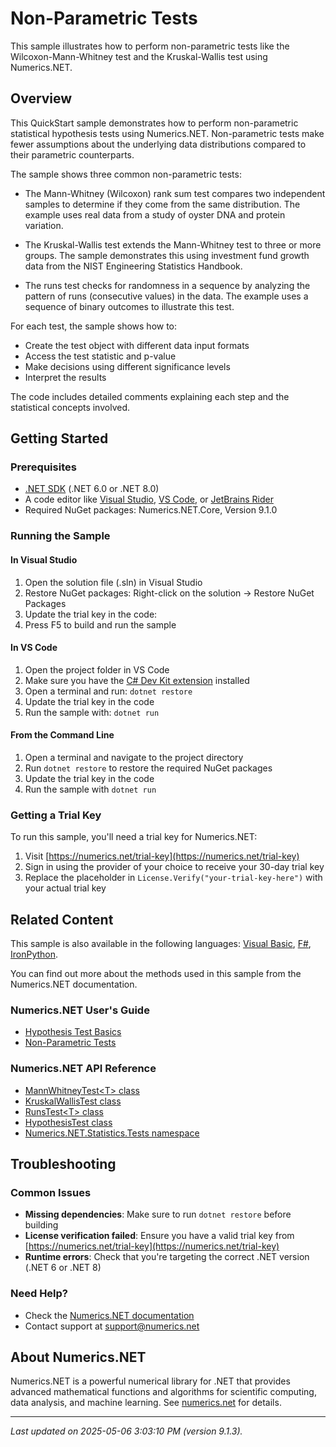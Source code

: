 # Non-Parametric Tests

This sample illustrates how to perform non-parametric tests like the Wilcoxon-Mann-Whitney test and the Kruskal-Wallis test using Numerics.NET.

## Overview

This QuickStart sample demonstrates how to perform non-parametric statistical hypothesis tests using 
Numerics.NET. Non-parametric tests make fewer assumptions about the underlying data distributions 
compared to their parametric counterparts.

The sample shows three common non-parametric tests:

- The Mann-Whitney (Wilcoxon) rank sum test compares two independent samples to determine if they 
  come from the same distribution. The example uses real data from a study of oyster DNA and protein 
  variation.

- The Kruskal-Wallis test extends the Mann-Whitney test to three or more groups. The sample 
  demonstrates this using investment fund growth data from the NIST Engineering Statistics Handbook.

- The runs test checks for randomness in a sequence by analyzing the pattern of runs (consecutive 
  values) in the data. The example uses a sequence of binary outcomes to illustrate this test.

For each test, the sample shows how to:
- Create the test object with different data input formats
- Access the test statistic and p-value
- Make decisions using different significance levels
- Interpret the results

The code includes detailed comments explaining each step and the statistical concepts involved.


## Getting Started

### Prerequisites

- [.NET SDK](https://dotnet.microsoft.com/download) (.NET 6.0 or .NET 8.0)
- A code editor like [Visual Studio](https://visualstudio.microsoft.com/), [VS Code](https://code.visualstudio.com/), or [JetBrains Rider](https://www.jetbrains.com/rider/)
- Required NuGet packages: Numerics.NET.Core, Version 9.1.0

### Running the Sample

#### In Visual Studio
1. Open the solution file (.sln) in Visual Studio
2. Restore NuGet packages: Right-click on the solution → Restore NuGet Packages
3. Update the trial key in the code:
4. Press F5 to build and run the sample

#### In VS Code

1. Open the project folder in VS Code
2. Make sure you have the [C# Dev Kit extension](https://marketplace.visualstudio.com/items?itemName=ms-dotnettools.csdevkit) installed
3. Open a terminal and run: `dotnet restore`
4. Update the trial key in the code 
5. Run the sample with: `dotnet run`

#### From the Command Line

1. Open a terminal and navigate to the project directory
2. Run `dotnet restore` to restore the required NuGet packages
3. Update the trial key in the code
4. Run the sample with `dotnet run`

### Getting a Trial Key

To run this sample, you'll need a trial key for Numerics.NET:

1. Visit [https://numerics.net/trial-key](https://numerics.net/trial-key)
2. Sign in using the provider of your choice to receive your 30-day trial key
3. Replace the placeholder in `License.Verify("your-trial-key-here")` with your actual trial key

## Related Content

This sample is also available in the following languages: 
[Visual Basic](https://github.com/NumericsDotNet/quickstart-visualbasic/tree/net6.0/statistics/hypothesis-tests/non-parametric-tests), [F#](https://github.com/NumericsDotNet/quickstart-fsharp/tree/net6.0/statistics/hypothesis-tests/non-parametric-tests), [IronPython](https://github.com/NumericsDotNet/quickstart-ironpython/tree/net6.0/statistics/hypothesis-tests/non-parametric-tests).

You can find out more about the methods used in this sample from the Numerics.NET documentation.

### Numerics.NET User's Guide

- [Hypothesis Test Basics](https://numerics.net/documentation/latest/statistics/hypothesis-tests/hypothesis-test-basics)
- [Non-Parametric Tests](https://numerics.net/documentation/latest/statistics/hypothesis-tests/non-parametric-tests)

### Numerics.NET API Reference

- [MannWhitneyTest&lt;T&gt; class](https://numerics.net/documentation/latest/reference/numerics.net.statistics.tests.mannwhitneytest-1)
- [KruskalWallisTest class](https://numerics.net/documentation/latest/reference/numerics.net.statistics.tests.kruskalwallistest)
- [RunsTest&lt;T&gt; class](https://numerics.net/documentation/latest/reference/numerics.net.statistics.tests.runstest-1)
- [HypothesisTest class](https://numerics.net/documentation/latest/reference/numerics.net.statistics.tests.hypothesistest)
- [Numerics.NET.Statistics.Tests namespace](https://numerics.net/documentation/latest/reference/numerics.net.statistics.tests)


## Troubleshooting

### Common Issues

- **Missing dependencies**: Make sure to run `dotnet restore` before building
- **License verification failed**: Ensure you have a valid trial key from [https://numerics.net/trial-key](https://numerics.net/trial-key)
- **Runtime errors**: Check that you're targeting the correct .NET version (.NET 6 or .NET 8)

### Need Help?

- Check the [Numerics.NET documentation](https://numerics.net/documentation/)
- Contact support at [support@numerics.net](mailto:support@numerics.net?subject=NonParametricTests%20QuickStart%20Sample%20%28C%23%29)

## About Numerics.NET

Numerics.NET is a powerful numerical library for .NET that provides advanced mathematical 
functions and algorithms for scientific computing, data analysis, and machine learning.
See [numerics.net](https://numerics.net) for details.

---

_Last updated on 2025-05-06 3:03:10 PM (version 9.1.3)._
